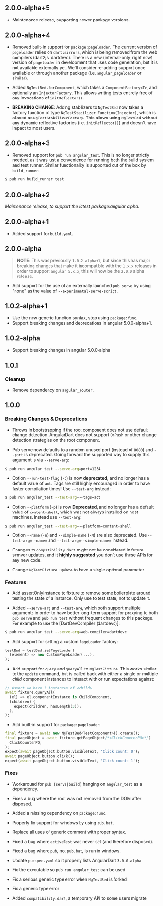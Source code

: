 ## 2.0.0-alpha+5

*   Maintenance release, supporting newer package versions.

## 2.0.0-alpha+4

*   Removed built-in support for `package:pageloader`. The current version of
    `pageloader` relies on `dart:mirrors`, which is being removed from the web
    compilers (dart2js, dartdevc). There is a new (internal-only, right now)
    version of `pageloader` in development that uses code generation, but it is
    not available externally yet. We'll consider re-adding support once
    available or through another package (i.e. `angular_pageloader` or similar).

*   Added `NgTestBed.forComponent`, which takes a `ComponentFactory<T>`, and
    optionally an `InjectorFactory`. This allows writing tests entirely free of
    any invocations of `initReflector()`.

*   **BREAKING CHANGE**: Adding stabilizers to `NgTestBed` now takes a factory
    function of type `NgTestStabilizer Function(Injector)`, which is aliased as
    `NgTestStabilizerFactory`. This allows using `NgTestBed` without any dynamic
    reflective factories (i.e. `initReflector()`) and doesn't have impact to
    most users.

## 2.0.0-alpha+3

*   Removed support for `pub run angular_test`. This is no longer strictly
    needed, as it was just a convenience for running both the build system and
    test runner. Similar functionality is supported out of the box by
    `build_runner`:

```bash
$ pub run build_runner test
```

## 2.0.0-alpha+2

_Maintenance release, to support the latest package:angular alpha._

## 2.0.0-alpha+1

-   Added support for `build.yaml`.

## 2.0.0-alpha

> **NOTE**: This was previously `1.0.2-alpha+1`, but since this has major
> breaking changes that make it incompatible with the `1.x.x` releases in order
> to support `angular 5.x.x`, this will now be the `2.0.0` alpha release.

-   Add support for the use of an externally launched `pub serve` by using
    "none" as the value of `--experimental-serve-script`.

## 1.0.2-alpha+1

-   Use the new generic function syntax, stop using `package:func`.
-   Support breaking changes and deprecations in angular 5.0.0-alpha+1.

## 1.0.2-alpha

-   Support breaking changes in angular 5.0.0-alpha

## 1.0.1

### Cleanup

-   Remove dependency on `angular_router`.

## 1.0.0

### Breaking Changes & Deprecations

-   Throws in bootstrapping if the root component does not use default change
    detection. AngularDart does not support `OnPush` or other change detection
    strategies on the root component.

-   Pub serve now defaults to a random unused port (instead of `8080`) and
    `--port` is deprecated. Going forward the supported way to supply this
    argument is via `--serve-arg`:

```bash
$ pub run angular_test --serve-arg=port=1234
```

-   Option `--run-test-flag` (`-t`) is now **deprecated**, and no longer has a
    default value of `aot`. Tags are still highly encouraged in order to have
    faster compilation times! Use `--test-arg` instead:

```bash
$ pub run angular_test --test-arg=--tags=aot
```

-   Option `--platform` (`-p`) is now **Deprecated**, and no longer has a
    default value of `content-shell`, which was not always installed on host
    machines. Instead use `--test-arg`:

```bash
$ pub run angular_test --test-arg=--platform=content-shell
```

-   Option `--name` (`-n`) and `--simple-name` (`-N`) are also deprecated. Use
    `--test-arg=--name=` and `--test-arg=--simple-name=` instead.

-   Changes to `compatibility.dart` might not be considered in future semver
    updates, and it **highly suggested** you don't use these APIs for any new
    code.

-   Change `NgTestFixture.update` to have a single optional parameter

### Features

-   Add assertOnlyInstance to fixture to remove some boilerplate around testing
    the state of a instance. Only use to test state, not to update it.

-   Added `--serve-arg` and `--test-arg`, which both support multiple arguments
    in order to have better long-term support for proxying to both `pub serve`
    and `pub run test` without frequent changes to this package. For example to
    use the [DartDevCompiler (dartdevc)]:

```bash
$ pub run angular_test --serve-arg=web-compiler=dartdevc
```

-   Add support for setting a custom `PageLoader` factory:

```dart
testBed = testBed.setPageLoader(
  (element) => new CustomPageLoader(...),
);
```

-   Add support for `query` and `queryAll` to `NgTestFixture`. This works
    similar to the `update` command, but is called back with either a single or
    multiple _child_ component instances to interact with or run expectations
    against:

```dart
// Assert we have 3 instances of <child>.
await fixture.queryAll(
  (el) => el.componentInstance is ChildComponent,
  (children) {
    expect(children, hasLength(3));
  },
);
```

-   Add built-in support for `package:pageloader`:

```dart
final fixture = await new NgTestBed<TestComponent>().create();
final pageObject = await fixture.getPageObject/*<ClickCounterPO>*/(
  ClickCounterPO,
);
expect(await pageObject.button.visibleText, 'Click count: 0');
await pageObject.button.click();
expect(await pageObject.button.visibleText, 'Click count: 1');
```

### Fixes

-   Workaround for `pub {serve|build}` hanging on `angular_test` as a
    dependency.

-   Fixes a bug where the root was not removed from the DOM after disposed.

-   Added a missing dependency on `package:func`.

-   Properly fix support for windows by using `pub.bat`.

-   Replace all uses of generic comment with proper syntax.

-   Fixed a bug where `activeTest` was never set (and therefore disposed).

-   Fixed a bug where `pub`, not `pub.bat`, is run in windows.

-   Update `pubspec.yaml` so it properly lists AngularDart `3.0.0-alpha`

-   Fix the executable so `pub run angular_test` can be used

-   Fix a serious generic type error when `NgTestBed` is forked

-   Fix a generic type error

-   Added `compatibility.dart`, a temporary API to some users migrate
